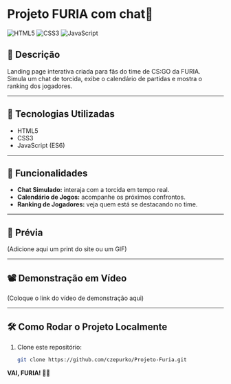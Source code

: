 # Projeto FURIA com chat🖤

![HTML5](https://img.shields.io/badge/HTML5-E34F26?style=for-the-badge&logo=html5&logoColor=white)
![CSS3](https://img.shields.io/badge/CSS3-1572B6?style=for-the-badge&logo=css3&logoColor=white)
![JavaScript](https://img.shields.io/badge/JavaScript-F7DF1E?style=for-the-badge&logo=javascript&logoColor=black)


## 📑 Descrição

Landing page interativa criada para fãs do time de CS:GO da FURIA.  
Simula um chat de torcida, exibe o calendário de partidas e mostra o ranking dos jogadores.

---

## 🚀 Tecnologias Utilizadas

- HTML5
- CSS3
- JavaScript (ES6)

---

## 🎯 Funcionalidades

- **Chat Simulado:** interaja com a torcida em tempo real.
- **Calendário de Jogos:** acompanhe os próximos confrontos.
- **Ranking de Jogadores:** veja quem está se destacando no time.

---

## 📸 Prévia

(Adicione aqui um print do site ou um GIF)

---

## 📽 Demonstração em Vídeo

(Coloque o link do vídeo de demonstração aqui)

---

## 🛠️ Como Rodar o Projeto Localmente

1. Clone este repositório:
   ```bash
   git clone https://github.com/czepurko/Projeto-Furia.git


**VAI, FURIA! 🐾🔥**
